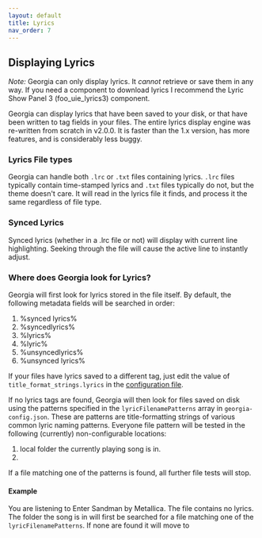 ```yaml
---
layout: default
title: Lyrics
nav_order: 7
---
```

## Displaying Lyrics

*Note:* Georgia can only display lyrics. It _cannot_ retrieve or save them in any way. If you need a component to download lyrics I recommend the Lyric Show Panel 3 (foo_uie_lyrics3) component.

Georgia can display lyrics that have been saved to your disk, or that have been written to tag fields in your files. The entire lyrics display engine was re-written from scratch in v2.0.0. It is faster than the 1.x version, has more features, and is considerably less buggy.

### Lyrics File types

Georgia can handle both `.lrc` or `.txt` files containing lyrics. `.lrc` files typically contain time-stamped lyrics and `.txt` files typically do not, but the theme doesn't care. It will read in the lyrics file it finds, and process it the same regardless of file type.

### Synced Lyrics

Synced lyrics (whether in a .lrc file or not) will display with current line highlighting. Seeking through the file will cause the active line to instantly adjust.

### Where does Georgia look for Lyrics?

Georgia will first look for lyrics stored in the file itself. By default, the following metadata fields will be searched in order:

1. %synced lyrics%
2. %syncedlyrics%
3. %lyrics%
4. %lyric%
5. %unsyncedlyrics%
6. %unsynced lyrics%

If your files have lyrics saved to a different tag, just edit the value of `title_format_strings.lyrics` in the [configuration file](configuration.html).

If no lyrics tags are found, Georgia will then look for files saved on disk using the patterns specified in the `lyricFilenamePatterns` array in `georgia-config.json`. These are patterns are title-formatting strings of various common lyric naming patterns. Everyone file pattern will be tested in the following (currently) non-configurable locations:

1. local folder the currently playing song is in.
2.

If a file matching one of the patterns is found, all further file tests will stop.

#### Example

You are listening to Enter Sandman by Metallica. The file contains no lyrics. The folder the song is in will first be searched for a file matching one of the `lyricFilenamePatterns`. If none are found it will move to
